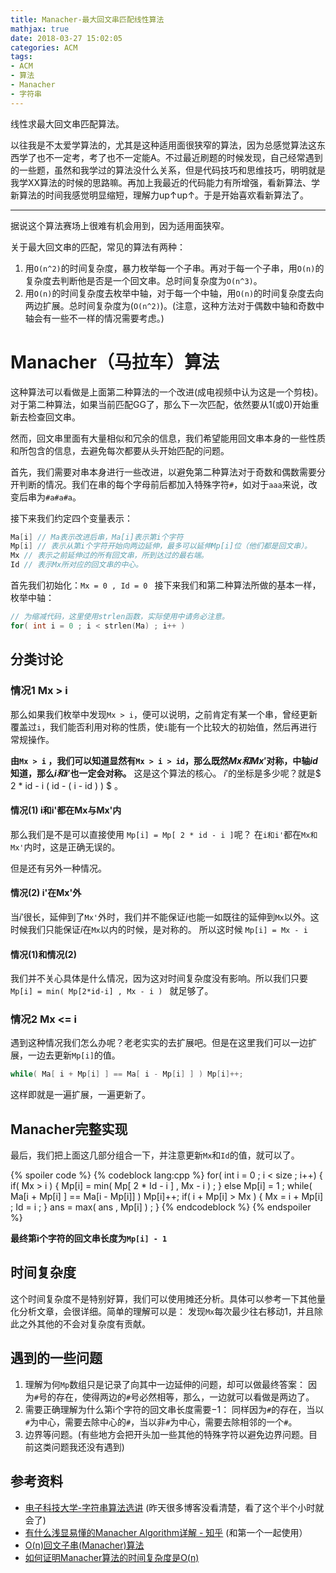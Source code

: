 ```yaml
---
title: Manacher-最大回文串匹配线性算法
mathjax: true 
date: 2018-03-27 15:02:05
categories: ACM
tags:
- ACM
- 算法
- Manacher
- 字符串
---
```


线性求最大回文串匹配算法。
<!--more-->

以往我是不太爱学算法的，尤其是这种适用面很狭窄的算法，因为总感觉算法这东西学了也不一定考，考了也不一定能A。不过最近刷题的时候发现，自己经常遇到的一些题，虽然和我学过的算法没什么关系，但是代码技巧和思维技巧，明明就是我学XX算法的时候的思路嘛。再加上我最近的代码能力有所增强，看新算法、学新算法的时间我感觉明显缩短，理解力up↑up↑。于是开始喜欢看新算法了。

-----

据说这个算法赛场上很难有机会用到，因为适用面狭窄。

关于最大回文串的匹配，常见的算法有两种：
1. 用`O(n^2)`的时间复杂度，暴力枚举每一个子串。再对于每一个子串，用`O(n)`的复杂度去判断他是否是一个回文串。总时间复杂度为`O(n^3)`。
2. 用`O(n)`的时间复杂度去枚举中轴，对于每一个中轴，用`O(n)`的时间复杂度去向两边扩展。总时间复杂度为(`O(n^2)`)。(注意，这种方法对于偶数中轴和奇数中轴会有一些不一样的情况需要考虑。)

# Manacher（马拉车）算法

这种算法可以看做是上面第二种算法的一个改进(成电视频中认为这是一个剪枝)。
对于第二种算法，如果当前匹配GG了，那么下一次匹配，依然要从1(或0)开始重新去检查回文串。

然而，回文串里面有大量相似和冗余的信息，我们希望能用回文串本身的一些性质和所包含的信息，去避免每次都要从头开始匹配的问题。

首先，我们需要对串本身进行一些改进，以避免第二种算法对于奇数和偶数需要分开判断的情况。我们在串的每个字母前后都加入特殊字符`#`，如对于`aaa`来说，改变后串为`#a#a#a`。

接下来我们约定四个变量表示：
```cpp
Ma[i] // Ma表示改进后串，Ma[i]表示第i个字符
Mp[i] // 表示从第i个字符开始向两边延伸，最多可以延伸Mp[i]位（他们都是回文串）。
Mx // 表示之前延伸过的所有回文串，所到达过的最右端。
Id // 表示Mx所对应的回文串的中心。
```

首先我们初始化：`Mx = 0 , Id = 0 `
接下来我们和第二种算法所做的基本一样，枚举中轴：
```cpp
// 为缩减代码，这里使用strlen函数，实际使用中请务必注意。
for( int i = 0 ; i < strlen(Ma) ; i++ ) 
```

## 分类讨论

### 情况1 Mx > i
那么如果我们枚举中发现` Mx > i `，便可以说明，之前肯定有某一个串，曾经更新覆盖过`i`，我们能否利用对称的性质，使`i`能有一个比较大的初始值，然后再进行常规操作。

**由` Mx > i ` ，我们可以知道显然有` Mx > i > id `，那么既然$Mx和Mx'$对称，中轴$id$知道，那么$i和i'$也一定会对称。**
这是这个算法的核心。
$i'$的坐标是多少呢？就是$ 2 * id - i ( id - ( i - id ) ) $ 。

#### 情况(1) i和i'都在Mx与Mx'内
那么我们是不是可以直接使用 ` Mp[i] = Mp[ 2 * id - i ] `呢？
在`i和i'`都在`Mx和Mx'`内时，这是正确无误的。

但是还有另外一种情况。

#### 情况(2) i'在Mx'外
当$i'$很长，延伸到了`Mx'`外时，我们并不能保证$i$也能一如既往的延伸到`Mx`以外。这时候我们只能保证$i$在`Mx`以内的时候，是对称的。
所以这时候
` Mp[i] = Mx - i `

#### 情况(1)和情况(2)

我们并不关心具体是什么情况，因为这对时间复杂度没有影响。所以我们只要`Mp[i] = min( Mp[2*id-i] , Mx - i ) ` 就足够了。

### 情况2 Mx <= i 
遇到这种情况我们怎么办呢？老老实实的去扩展吧。但是在这里我们可以一边扩展，一边去更新`Mp[i]`的值。
```cpp
while( Ma[ i + Mp[i] ] == Ma[ i - Mp[i] ] ) Mp[i]++;
```
这样即就是一遍扩展，一遍更新了。

## Manacher完整实现

最后，我们把上面这几部分组合一下，并注意更新`Mx`和`Id`的值，就可以了。

{% spoiler code %}
{% codeblock lang:cpp %}
for( int i = 0 ; i < size ; i++)
{
	if( Mx > i )
	{
		Mp[i] = min( Mp[ 2 * Id - i ] , Mx - i ) ;
	}
	else
		Mp[i] = 1 ;
	while( Ma[i + Mp[i] ] == Ma[i - Mp[i]] )
		Mp[i]++;
	if( i + Mp[i] > Mx )
	{
		Mx = i + Mp[i] ;
		Id = i ;
	}
	ans = max( ans , Mp[i] ) ;
}
{% endcodeblock %}
{% endspoiler %}

**最终第i个字符的回文串长度为`Mp[i] - 1 `** 
## 时间复杂度


这个时间复杂度不是特别好算，我们可以使用摊还分析。具体可以参考一下其他量化分析文章，会很详细。简单的理解可以是：
发现`Mx`每次最少往右移动$1$，并且除此之外其他的不会对复杂度有贡献。

## 遇到的一些问题

1. 理解为何`Mp`数组只是记录了向其中一边延伸的问题，却可以做最终答案：
因为`#`号的存在，使得两边的`#`号必然相等，那么，一边就可以看做是两边了。
2. 需要正确理解为什么第i个字符的回文串长度需要$-1$：
同样因为`#`的存在，当以`#`为中心，需要去除中心的`#`，当以非`#`为中心，需要去除相邻的一个`#`。
3. 边界等问题。(有些地方会把开头加一些其他的特殊字符以避免边界问题。目前这类问题我还没有遇到)

## 参考资料
- [电子科技大学-字符串算法选讲](https://www.bilibili.com/video/av20495920) (昨天很多博客没看清楚，看了这个半个小时就会了)
- [有什么浅显易懂的Manacher Algorithm详解 - 知乎](https://www.zhihu.com/question/37289584) (和第一个一起使用）
- [O(n)回文子串(Manacher)算法](http://www.cnblogs.com/biyeymyhjob/archive/2012/10/04/2711527.html)
- [如何证明Manacher算法的时间复杂度是O(n)](https://www.zhihu.com/question/30226229)


